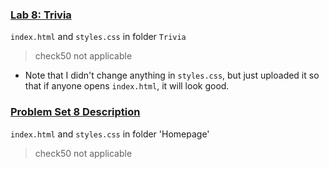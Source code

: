 ### [Lab 8: Trivia](https://cs50.harvard.edu/x/2023/labs/8/)
`index.html` and `styles.css` in folder `Trivia`
> check50 not applicable
- Note that I didn't change anything in `styles.css`, but just uploaded it so that if anyone opens `index.html`, it will look good.

### [Problem Set 8 Description](https://cs50.harvard.edu/x/2023/psets/8/)
`index.html` and `styles.css` in folder 'Homepage'
> check50 not applicable
